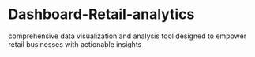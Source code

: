 # Dashboard-Retail-analytics
comprehensive data visualization and analysis tool designed to empower retail businesses with actionable insights
